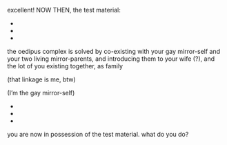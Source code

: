 excellent! NOW THEN, the test material:

-
-
-

the oedipus complex is solved by co-existing with  your gay mirror-self and your two living mirror-parents, and introducing them to your wife (?), and the lot of you existing together, as family

(that linkage is me, btw)

(I’m the gay mirror-self)

-
-
-

you are now in possession of the test material. what do you do?
